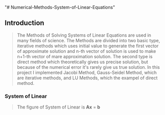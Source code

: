 "# Numerical-Methods-System-of-Linear-Equations" 
## Introduction
> The Methods of Solving Systems of Linear Equations are used in many fields of science.
> The Methods are divided into two basic type, iterative methods which uses initial value to generate
> the first vector of approximate solution and n-th vector of solution is used to make n+1-th vector of mare approximation solution.
> The second type is direct method which theoretically gives us precise solution, but because of the numerical error it's rarely give us true solution.
> In this project I implemented Jacobi Method, Gauss-Seidel Method, which are iterative methods, and LU Methods, which the exampel of direct method.
### System of Linear
> The figure of System of Linear is **Ax** = **b**
